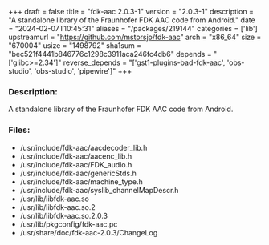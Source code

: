 +++
draft = false
title = "fdk-aac 2.0.3-1"
version = "2.0.3-1"
description = "A standalone library of the Fraunhofer FDK AAC code from Android."
date = "2024-02-07T10:45:31"
aliases = "/packages/219144"
categories = ['lib']
upstreamurl = "https://github.com/mstorsjo/fdk-aac"
arch = "x86_64"
size = "670004"
usize = "1498792"
sha1sum = "bec521f4441b846776c1298c3911aca246fc4db6"
depends = "['glibc>=2.34']"
reverse_depends = "['gst1-plugins-bad-fdk-aac', 'obs-studio', 'obs-studio', 'pipewire']"
+++
### Description: 
A standalone library of the Fraunhofer FDK AAC code from Android.

### Files: 
* /usr/include/fdk-aac/aacdecoder_lib.h
* /usr/include/fdk-aac/aacenc_lib.h
* /usr/include/fdk-aac/FDK_audio.h
* /usr/include/fdk-aac/genericStds.h
* /usr/include/fdk-aac/machine_type.h
* /usr/include/fdk-aac/syslib_channelMapDescr.h
* /usr/lib/libfdk-aac.so
* /usr/lib/libfdk-aac.so.2
* /usr/lib/libfdk-aac.so.2.0.3
* /usr/lib/pkgconfig/fdk-aac.pc
* /usr/share/doc/fdk-aac-2.0.3/ChangeLog
